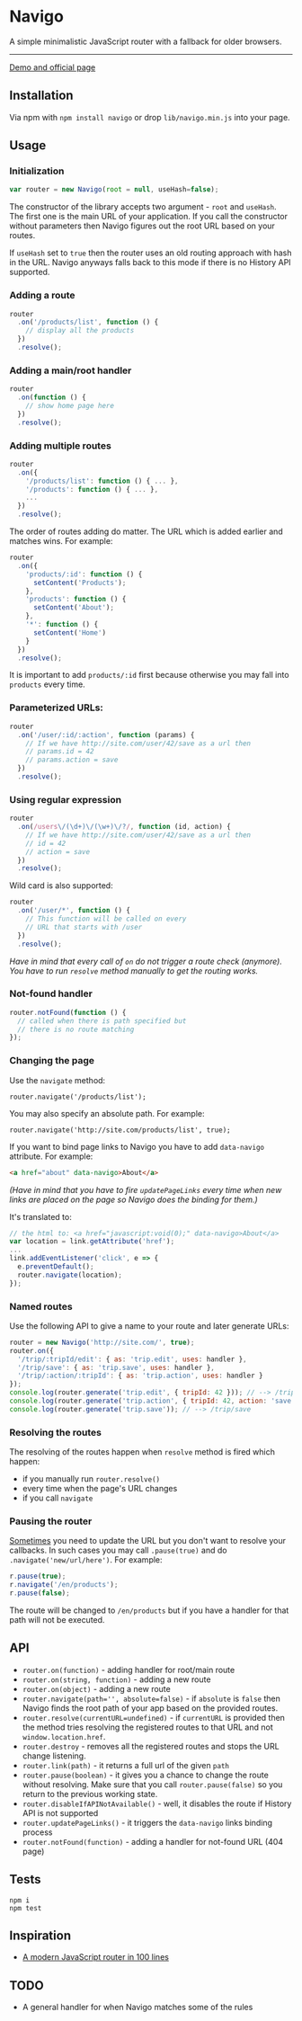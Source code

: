 # Navigo

A simple minimalistic JavaScript router with a fallback for older browsers.

---

[Demo and official page](http://work.krasimirtsonev.com/git/navigo/download)

## Installation

Via npm with `npm install navigo` or drop `lib/navigo.min.js` into your page.

## Usage

### Initialization

```js
var router = new Navigo(root = null, useHash=false);
```

The constructor of the library accepts two argument - `root` and `useHash`. The first one is the main URL of your application. If you call the constructor without parameters then Navigo figures out the root URL based on your routes.

If `useHash` set to `true` then the router uses an old routing approach with hash in the URL. Navigo anyways falls back to this mode if there is no History API supported.

### Adding a route

```js
router
  .on('/products/list', function () {
    // display all the products
  })
  .resolve();
```

### Adding a main/root handler

```js
router
  .on(function () {
    // show home page here
  })
  .resolve();
```

### Adding multiple routes

```js
router
  .on({
    '/products/list': function () { ... },
    '/products': function () { ... },
    ...
  })
  .resolve();
```

The order of routes adding do matter. The URL which is added earlier and matches wins. For example:

```js
router
  .on({
    'products/:id': function () {
      setContent('Products');
    },
    'products': function () {
      setContent('About');
    },
    '*': function () {
      setContent('Home')
    }
  })
  .resolve();
```

It is important to add `products/:id` first because otherwise you may fall into `products` every time.

### Parameterized URLs:

```js
router
  .on('/user/:id/:action', function (params) {
    // If we have http://site.com/user/42/save as a url then
    // params.id = 42
    // params.action = save
  })
  .resolve();
```

### Using regular expression

```js
router
  .on(/users\/(\d+)\/(\w+)\/?/, function (id, action) {
    // If we have http://site.com/user/42/save as a url then
    // id = 42
    // action = save
  })
  .resolve();
```

Wild card is also supported:

```js
router
  .on('/user/*', function () {
    // This function will be called on every
    // URL that starts with /user
  })
  .resolve();
```

*Have in mind that every call of `on` do not trigger a route check (anymore). You have to run `resolve` method manually to get the routing works.*

### Not-found handler

```js
router.notFound(function () {
  // called when there is path specified but
  // there is no route matching
});
```

### Changing the page

Use the `navigate` method:

```
router.navigate('/products/list');
```

You may also specify an absolute path. For example:

```
router.navigate('http://site.com/products/list', true);
```

If you want to bind page links to Navigo you have to add `data-navigo` attribute. For example:

```html
<a href="about" data-navigo>About</a>
```

*(Have in mind that you have to fire `updatePageLinks` every time when new links are placed on the page so Navigo does the binding for them.)*

It's translated to:

```js
// the html to: <a href="javascript:void(0);" data-navigo>About</a>
var location = link.getAttribute('href');
...
link.addEventListener('click', e => {
  e.preventDefault();
  router.navigate(location);
});
```

### Named routes

Use the following API to give a name to your route and later generate URLs:

```js
router = new Navigo('http://site.com/', true);
router.on({
  '/trip/:tripId/edit': { as: 'trip.edit', uses: handler },
  '/trip/save': { as: 'trip.save', uses: handler },
  '/trip/:action/:tripId': { as: 'trip.action', uses: handler }
});
console.log(router.generate('trip.edit', { tripId: 42 })); // --> /trip/42/edit
console.log(router.generate('trip.action', { tripId: 42, action: 'save' })); // --> /trip/save/42
console.log(router.generate('trip.save')); // --> /trip/save
```

### Resolving the routes

The resolving of the routes happen when `resolve` method is fired which happen:

* if you manually run `router.resolve()`
* every time when the page's URL changes
* if you call `navigate`

### Pausing the router

[Sometimes](https://github.com/krasimir/navigo/issues/18) you need to update the URL but you don't want to resolve your callbacks. In such cases you may call `.pause(true)` and do `.navigate('new/url/here')`. For example:

```js
r.pause(true);
r.navigate('/en/products');
r.pause(false);
```

The route will be changed to `/en/products` but if you have a handler for that path will not be executed.

## API

* `router.on(function)` - adding handler for root/main route
* `router.on(string, function)` - adding a new route
* `router.on(object)` - adding a new route
* `router.navigate(path='', absolute=false)` - if `absolute` is `false` then Navigo finds the root path of your app based on the provided routes.
* `router.resolve(currentURL=undefined)` - if `currentURL` is provided then the method tries resolving the registered routes to that URL and not `window.location.href`.
* `router.destroy` - removes all the registered routes and stops the URL change listening.
* `router.link(path)` - it returns a full url of the given `path`
* `router.pause(boolean)` - it gives you a chance to change the route without resolving. Make sure that you call `router.pause(false)` so you return to the previous working state.
* `router.disableIfAPINotAvailable()` - well, it disables the route if History API is not supported
* `router.updatePageLinks()` - it triggers the `data-navigo` links binding process
* `router.notFound(function)` - adding a handler for not-found URL (404 page)

## Tests

```
npm i
npm test
```

## Inspiration

* [A modern JavaScript router in 100 lines](http://krasimirtsonev.com/blog/article/A-modern-JavaScript-router-in-100-lines-history-api-pushState-hash-url)

## TODO

* A general handler for when Navigo matches some of the rules
